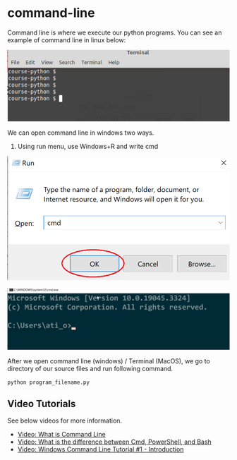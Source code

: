 # command-line

Command line is where we execute our python programs.
You can see an example of command line in linux below:

![Command Line Linux](images/command-line-linux.png)

We can open command line in windows two ways.

1. Using run menu, use Windows+R and write cmd


![run cmd](images/cmd-open1.png)

![cmd example window](images/cmd-example.png)



After we open command line (windows) / Terminal (MacOS), we go to directory of our source files and run following command.

	python program_filename.py




## Video Tutorials
See below videos for more information.

- [Video: What is Command Line](https://youtu.be/qY4rgXIiY3U)
- [Video: What is the difference between Cmd, PowerShell, and Bash](https://youtu.be/nahtw_csB5w)
- [Video: Windows Command Line Tutorial #1 - Introduction ](https://youtu.be/8-Bnm9LxG6A)
